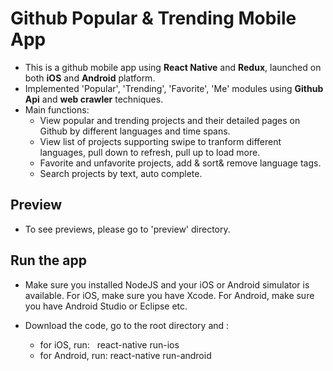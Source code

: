 # Github Popular & Trending Mobile App
* This is a github mobile app using **React Native** and **Redux**, launched on both **iOS** and **Android** platform.
* Implemented 'Popular', 'Trending', 'Favorite', 'Me' modules using **Github Api** and **web crawler** techniques.
* Main functions: 
    * View popular and trending projects and their detailed pages on Github by different languages and time spans. 
    * View list of projects supporting swipe to tranform different languages, pull down to refresh, pull up to load more.
    * Favorite and unfavorite projects, add & sort& remove language tags. 
    * Search projects by text, auto complete.

## Preview 
* To see previews, please go to 'preview' directory.

## Run the app
* Make sure you installed NodeJS and your iOS or Android simulator is available. For iOS, make sure you have Xcode. For Android, make sure you have Android Studio or Eclipse etc. 

* Download the code, go to the root directory and :

     * for iOS, run:   react-native run-ios
     * for Android, run: react-native run-android
